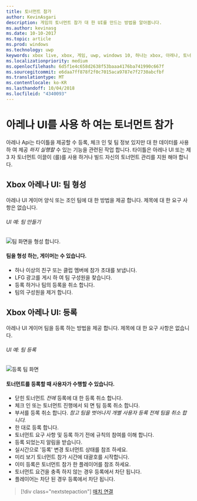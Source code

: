 ```yaml
---
title: 토너먼트 참가
author: KevinAsgari
description: 게임의 토너먼트 참가 대 한 UI를 만드는 방법을 알아봅니다.
ms.author: kevinasg
ms.date: 10-10-2017
ms.topic: article
ms.prod: windows
ms.technology: uwp
keywords: xbox live, xbox, 게임, uwp, windows 10, 하나는 xbox, 아레나, 토너먼트, ux
ms.localizationpriority: medium
ms.openlocfilehash: 6d5f1e4c658d2638f53baaa4176ba741990c667f
ms.sourcegitcommit: e6daa7ff878f2f0c7015aca9787e7f2730abcfbf
ms.translationtype: MT
ms.contentlocale: ko-KR
ms.lasthandoff: 10/04/2018
ms.locfileid: "4340093"
---
```

# <a name="join-a-tournament-by-using-the-arena-ui"></a>아레나 UI를 사용 하 여는 토너먼트 참가

아레나 Api는 타이틀을 제공할 수 등록, 체크 인 및 팀 정보 있지만 대 한 데이터를 사용 하 여 제공 *하지* *실행할* 수 있는 기능을 관련된 작업 합니다. 타이틀은 아레나 UI 또는 제 3 자 토너먼트 이끌이 (를)를 사용 하거나 빌드 자신의 토너먼트 관리를 지원 해야 합니다.

## <a name="xbox-arena-ui-team-formation"></a>Xbox 아레나 UI: 팀 형성

아레나 UI 게이머 양식 또는 조인 팀에 대 한 방법을 제공 합니다. 제목에 대 한 요구 사항은 없습니다.

###### <a name="ui-example-create-a-team"></a>UI 예: 팀 만들기

![팀 화면을 형성 합니다.](../../images/arena/arena-ux-create-team.png)

#### <a name="when-forming-a-team-a-gamer-can"></a>팀을 형성 하는, 게이머는 수 있습니다.

* 하나 이상의 친구 또는 클럽 멤버에 참가 초대를 보냅니다.
* LFG 광고를 게시 하 여 팀 구성원을 찾습니다.
* 등록 하거나 팀의 등록을 취소 합니다.
* 팀의 구성원을 제거 합니다.

## <a name="xbox-arena-ui-registration"></a>Xbox 아레나 UI: 등록

아레나 UI 게이머 팀을 등록 하는 방법을 제공 합니다. 제목에 대 한 요구 사항은 없습니다.

###### <a name="ui-example-register-a-team"></a>UI 예: 팀 등록

![등록 팀 화면](../../images/arena/arena-ux-register-team.png)

#### <a name="when-registering-for-a-tournament-a-user-can"></a>토너먼트를 등록할 때 사용자가 수행할 수 있습니다.

* 닫힌 토너먼트 *전에* 등록에 대 한 등록 취소 합니다.
* 체크 인 또는 토너먼트 진행에서 되 면 팀 등록 취소 합니다.
* 부서를 등록 취소 합니다. *참고 팀을 벗어나지 개별 사용자 등록 전체 팀을 취소 합니다.*
* 한 대로 등록 합니다.
* 토너먼트 요구 사항 및 등록 하기 전에 규칙의 참여를 이해 합니다.
* 등록 되었는지 알림을 받습니다.
* 실시간으로 '등록' 변경 토너먼트 상태를 참조 하세요.
* 미리 보기 토너먼트 참가 시간에 대괄호를 시작합니다.
* 이미 등록은 토너먼트 참가 한 플레이어를 참조 하세요.
* 토너먼트 요건을 충족 하지 않는 경우 등록에서 차단 됩니다.
* 플레이어는 차단 된 경우 등록에서 차단 됩니다.

> [!div class="nextstepaction"]
> [매치 연결](arena-ux-match-engagement.md)
